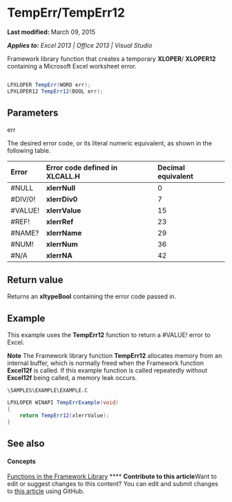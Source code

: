 
# TempErr/TempErr12

 **Last modified:** March 09, 2015

 _**Applies to:** Excel 2013 | Office 2013 | Visual Studio_

Framework library function that creates a temporary  **XLOPER**/ **XLOPER12** containing a Microsoft Excel worksheet error.


```C#

LPXLOPER TempErr(WORD err);
LPXLOPER12 TempErr12(BOOL err);
```


## Parameters

err

The desired error code, or its literal numeric equivalent, as shown in the following table.



|**Error**|**Error code defined in XLCALL.H**|**Decimal equivalent**|
|:-----|:-----|:-----|
|#NULL| **xlerrNull**|0|
|#DIV/0!| **xlerrDiv0**|7|
|#VALUE!| **xlerrValue**|15|
|#REF!| **xlerrRef**|23|
|#NAME?| **xlerrName**|29|
|#NUM!| **xlerrNum**|36|
|#N/A| **xlerrNA**|42|

## Return value

Returns an  **xltypeBool** containing the error code passed in.


## Example

This example uses the  **TempErr12** function to return a #VALUE! error to Excel.


**Note**  The Framework library function  **TempErr12** allocates memory from an internal buffer, which is normally freed when the Framework function **Excel12f** is called. If this example function is called repeatedly without **Excel12f** being called, a memory leak occurs.

 `\SAMPLES\EXAMPLE\EXAMPLE.C`




```C#
LPXLOPER WINAPI TempErrExample(void)
{
    return TempErr12(xlerrValue);
}
```


## See also


#### Concepts


 [Functions in the Framework Library](7d9a13fd-9a4c-423e-bb08-4a5be57c7905.md)
****   **Contribute to this article**Want to edit or suggest changes to this content? You can edit and submit changes to  [this article](https://github.com/jhershey00/VBA_Excel_Test/OpenXMLCon/articles/cf8c26b2-ca2b-4dda-a02d-0ccbeac19106.md) using GitHub.


